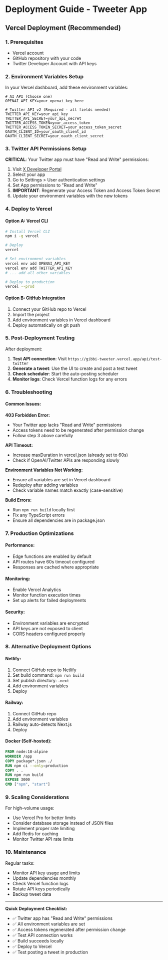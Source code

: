# Deployment Guide - Tweeter App

## Vercel Deployment (Recommended)

### 1. Prerequisites
- Vercel account
- GitHub repository with your code
- Twitter Developer Account with API keys

### 2. Environment Variables Setup

In your Vercel dashboard, add these environment variables:

```env
# AI API (Choose one)
OPENAI_API_KEY=your_openai_key_here

# Twitter API v2 (Required - all fields needed)
TWITTER_API_KEY=your_api_key
TWITTER_API_SECRET=your_api_secret  
TWITTER_ACCESS_TOKEN=your_access_token
TWITTER_ACCESS_TOKEN_SECRET=your_access_token_secret
OAUTH_CLIENT_ID=your_oauth_client_id
OAUTH_CLIENT_SECRET=your_oauth_client_secret
```

### 3. Twitter API Permissions Setup

**CRITICAL**: Your Twitter app must have "Read and Write" permissions:

1. Visit [X Developer Portal](https://developer.x.com/en/portal/dashboard)
2. Select your app
3. Go to Settings > User authentication settings
4. Set App permissions to "Read and Write"
5. **IMPORTANT**: Regenerate your Access Token and Access Token Secret
6. Update your environment variables with the new tokens

### 4. Deploy to Vercel

#### Option A: Vercel CLI
```bash
# Install Vercel CLI
npm i -g vercel

# Deploy
vercel

# Set environment variables
vercel env add OPENAI_API_KEY
vercel env add TWITTER_API_KEY
# ... add all other variables

# Deploy to production
vercel --prod
```

#### Option B: GitHub Integration
1. Connect your GitHub repo to Vercel
2. Import the project
3. Add environment variables in Vercel dashboard
4. Deploy automatically on git push

### 5. Post-Deployment Testing

After deployment:

1. **Test API connection**: Visit `https://gibbi-tweeter.vercel.app/api/test-twitter`
2. **Generate a tweet**: Use the UI to create and post a test tweet
3. **Check scheduler**: Start the auto-posting scheduler
4. **Monitor logs**: Check Vercel function logs for any errors

### 6. Troubleshooting

#### Common Issues:

**403 Forbidden Error:**
- Your Twitter app lacks "Read and Write" permissions
- Access tokens need to be regenerated after permission change
- Follow step 3 above carefully

**API Timeout:**
- Increase maxDuration in vercel.json (already set to 60s)
- Check if OpenAI/Twitter APIs are responding slowly

**Environment Variables Not Working:**
- Ensure all variables are set in Vercel dashboard
- Redeploy after adding variables
- Check variable names match exactly (case-sensitive)

**Build Errors:**
- Run `npm run build` locally first
- Fix any TypeScript errors
- Ensure all dependencies are in package.json

### 7. Production Optimizations

#### Performance:
- Edge functions are enabled by default
- API routes have 60s timeout configured
- Responses are cached where appropriate

#### Monitoring:
- Enable Vercel Analytics
- Monitor function execution times
- Set up alerts for failed deployments

#### Security:
- Environment variables are encrypted
- API keys are not exposed to client
- CORS headers configured properly

### 8. Alternative Deployment Options

#### Netlify:
1. Connect GitHub repo to Netlify
2. Set build command: `npm run build`
3. Set publish directory: `.next`
4. Add environment variables
5. Deploy

#### Railway:
1. Connect GitHub repo
2. Add environment variables
3. Railway auto-detects Next.js
4. Deploy

#### Docker (Self-hosted):
```dockerfile
FROM node:18-alpine
WORKDIR /app
COPY package*.json ./
RUN npm ci --only=production
COPY . .
RUN npm run build
EXPOSE 3000
CMD ["npm", "start"]
```

### 9. Scaling Considerations

For high-volume usage:
- Use Vercel Pro for better limits
- Consider database storage instead of JSON files
- Implement proper rate limiting
- Add Redis for caching
- Monitor Twitter API rate limits

### 10. Maintenance

Regular tasks:
- Monitor API key usage and limits
- Update dependencies monthly
- Check Vercel function logs
- Rotate API keys periodically
- Backup tweet data

---

**Quick Deployment Checklist:**
- ✅ Twitter app has "Read and Write" permissions
- ✅ All environment variables are set
- ✅ Access tokens regenerated after permission change
- ✅ Test API connection works
- ✅ Build succeeds locally
- ✅ Deploy to Vercel
- ✅ Test posting a tweet in production